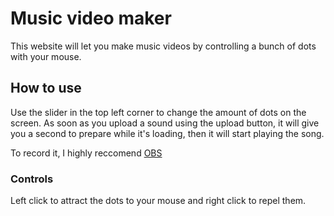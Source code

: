 # Music video maker

This website will let you make music videos by controlling a bunch of dots with your mouse.

## How to use

Use the slider in the top left corner to change the amount of dots on the screen.
As soon as you upload a sound using the upload button, it will give you a second to prepare while it's loading, then it will start playing the song.

To record it, I highly reccomend [OBS](https://obsproject.com/)

### Controls

Left click to attract the dots to your mouse and right click to repel them.

